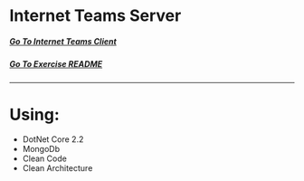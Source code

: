 # Internet Teams Server  

##### [Go To Internet Teams Client](https://github.com/AviNessimian/internet-teams-app "Client Side")
##### [Go To Exercise README](/docs/Exercise-Details.md)
___

# Using:
  * DotNet Core 2.2
  * MongoDb
  * Clean Code
  * Clean Architecture 
  










